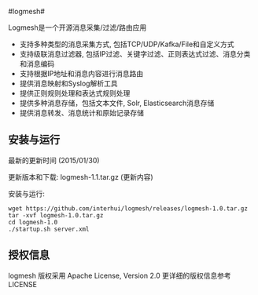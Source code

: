 #logmesh#

Logmesh是一个开源消息采集/过滤/路由应用

- 支持多种类型的消息采集方式, 包括TCP/UDP/Kafka/File和自定义方式
- 支持级联消息过滤器, 包括IP过滤、关键字过滤、正则表达式过滤、消息分类和消息编码
- 支持根据IP地址和消息内容进行消息路由
- 提供消息映射和Syslog解析工具
- 提供正则规则处理和表达式规则处理
- 提供多种消息存储，包括文本文件, Solr, Elasticsearch消息存储
- 提供消息转发、消息统计和原始记录存储

## 安装与运行 ##

最新的更新时间 (2015/01/30)

更新版本和下载: logmesh-1.1.tar.gz (更新内容)

安装与运行:
	
	wget https://github.com/interhui/logmesh/releases/logmesh-1.0.tar.gz
	tar -xvf logmesh-1.0.tar.gz
	cd logmesh-1.0
	./startup.sh server.xml

## 授权信息 ##

logmesh 版权采用  Apache License, Version 2.0 更详细的版权信息参考LICENSE
